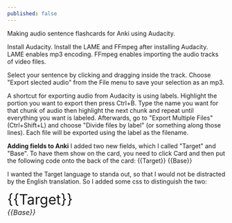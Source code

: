 ```yaml
---
published: false
---
```


Making audio sentence flashcards for Anki using Audacity.

Install Audacity. Install the LAME and FFmpeg after installing Audacity. LAME enables mp3 encoding. FFmpeg enables importing the audio tracks of video files.

Select your sentence by clicking and dragging inside the track.
Choose "Export slected audio" from the File menu to save your selection as an mp3.

A shortcut for exporting audio from Audacity is using labels. Highlight the portion you want to export then press Ctrl+B. Type the name you want for that chunk of audio then highlight the next chunk and repeat until everything you want is labeled. Afterwards, go to "Export Multiple Files" (Ctrl+Shift+L) and choose "Divide files by label" (or something along those lines). Each file will be exported using the label as the filename.

**Adding fields to Anki**
I added two new fields, which I called "Target" and "Base". To have them show on the card, you need to click Card and then put the following code onto the back of the card:
{{Target}}
{{Base}}

I wanted the Target language to standa out, so that I would not be distracted by the English translation. So I added some css to distinguish the two:

<font size="6">{{Target}}
<br>
<font size="3"><i>{{Base}}</i>

